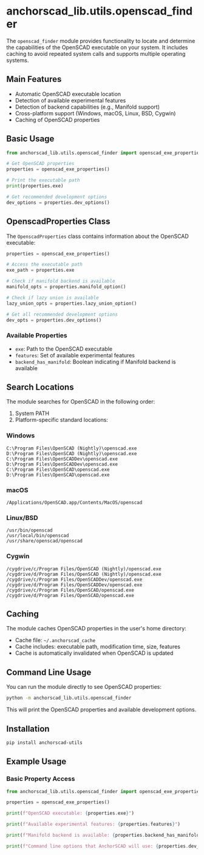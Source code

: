 # anchorscad_lib.utils.openscad_finder

The `openscad_finder` module provides functionality to locate and determine the capabilities of the OpenSCAD executable on your system. It includes caching to avoid repeated system calls and supports multiple operating systems.

## Main Features

- Automatic OpenSCAD executable location
- Detection of available experimental features
- Detection of backend capabilities (e.g., Manifold support)
- Cross-platform support (Windows, macOS, Linux, BSD, Cygwin)
- Caching of OpenSCAD properties

## Basic Usage

```python
from anchorscad_lib.utils.openscad_finder import openscad_exe_properties

# Get OpenSCAD properties
properties = openscad_exe_properties()

# Print the executable path
print(properties.exe)

# Get recommended development options
dev_options = properties.dev_options()
```

## OpenscadProperties Class

The `OpenscadProperties` class contains information about the OpenSCAD executable:

```python
properties = openscad_exe_properties()

# Access the executable path
exe_path = properties.exe

# Check if manifold backend is available
manifold_opts = properties.manifold_option()

# Check if lazy union is available
lazy_union_opts = properties.lazy_union_option()

# Get all recommended development options
dev_opts = properties.dev_options()
```

### Available Properties

- `exe`: Path to the OpenSCAD executable
- `features`: Set of available experimental features
- `backend_has_manifold`: Boolean indicating if Manifold backend is available

## Search Locations

The module searches for OpenSCAD in the following order:

1. System PATH
2. Platform-specific standard locations:

### Windows
```
C:\Program Files\OpenSCAD (Nightly)\openscad.exe
D:\Program Files\OpenSCAD (Nightly)\openscad.exe
C:\Program Files\OpenSCADDev\openscad.exe
D:\Program Files\OpenSCADDev\openscad.exe
C:\Program Files\OpenSCAD\openscad.exe
D:\Program Files\OpenSCAD\openscad.exe
```

### macOS
```
/Applications/OpenSCAD.app/Contents/MacOS/openscad
```

### Linux/BSD
```
/usr/bin/openscad
/usr/local/bin/openscad
/usr/share/openscad/openscad
```

### Cygwin
```
/cygdrive/c/Program Files/OpenSCAD (Nightly)/openscad.exe
/cygdrive/d/Program Files/OpenSCAD (Nightly)/openscad.exe
/cygdrive/c/Program Files/OpenSCADDev/openscad.exe
/cygdrive/d/Program Files/OpenSCADDev/openscad.exe
/cygdrive/c/Program Files/OpenSCAD/openscad.exe
/cygdrive/d/Program Files/OpenSCAD/openscad.exe
```

## Caching

The module caches OpenSCAD properties in the user's home directory:

- Cache file: `~/.anchorscad_cache`
- Cache includes: executable path, modification time, size, features
- Cache is automatically invalidated when OpenSCAD is updated

## Command Line Usage

You can run the module directly to see OpenSCAD properties:

```bash
python -m anchorscad_lib.utils.openscad_finder
```

This will print the OpenSCAD properties and available development options.

## Installation

```bash
pip install anchorscad-utils
```

## Example Usage

### Basic Property Access
```python
from anchorscad_lib.utils.openscad_finder import openscad_exe_properties

properties = openscad_exe_properties()

print(f"OpenSCAD executable: {properties.exe}")

print(f"Available experimental features: {properties.features}")

print(f"Manifold backend is available: {properties.backend_has_manifold}")

print(f"Command line options that AnchorSCAD will use: {properties.dev_options()}")
```
